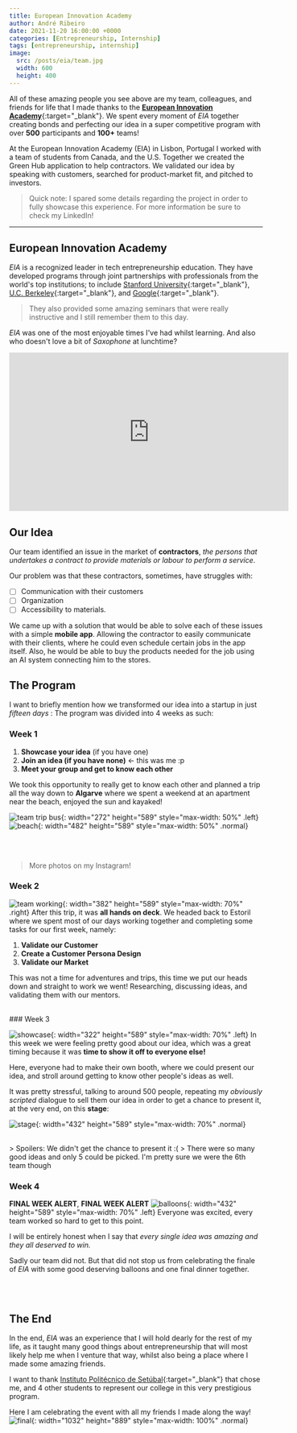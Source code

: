 ```yaml
---
title: European Innovation Academy
author: André Ribeiro
date: 2021-11-20 16:00:00 +0000
categories: [Entrepreneurship, Internship]
tags: [entrepreneurship, internship]
image:
  src: /posts/eia/team.jpg
  width: 600
  height: 400
---
```


All of these amazing people you see above are my team, colleagues, and friends for life that I made thanks to the [**European Innovation Academy**][eia website]{:target="_blank"}. We spent every moment of *EIA* together creating bonds and perfecting our idea in a super competitive program with over **500** participants and **100+** teams!

At the European Innovation Academy (EIA) in Lisbon, Portugal I worked with a team of students from Canada, and the U.S.
Together we created the Green Hub application to help contractors. We validated our idea by speaking with customers, searched for product-market fit, and pitched to investors.

> Quick note: I spared some details regarding the project in order to fully showcase this experience. For more information be sure to check my LinkedIn!

***

## European Innovation Academy

*EIA* is a recognized leader in tech entrepreneurship education. They have developed programs through joint partnerships with professionals from the world's top institutions; to include [Stanford University][standford website]{:target="_blank"}, [U.C. Berkeley][ucberkely website]{:target="_blank"}, and [Google][google website]{:target="_blank"}.

> They also provided some amazing seminars that were really instructive and I still remember them to this day.

*EIA* was one of the most enjoyable times I've had whilst learning.
And also who doesn't love a bit of *Saxophone* at lunchtime?
<iframe width="555" height="315" src="https://www.youtube.com/embed/0N6_EvxYmJ4" title="YouTube video player" frameborder="0" allow="accelerometer; autoplay; clipboard-write; encrypted-media; gyroscope; picture-in-picture" allowfullscreen></iframe>

## Our Idea

Our team identified an issue in the market of **contractors**, *the persons that undertakes a contract to provide materials or labour to perform a service*.

Our problem was that these contractors, sometimes, have struggles with:
- [ ] Communication with their customers
- [ ] Organization
- [ ] Accessibility to materials.

We came up with a solution that would be able to solve each of these issues with a simple **mobile app**. Allowing the contractor to easily communicate with their clients, where he could even schedule certain jobs in the app itself. Also, he would be able to buy the products needed for the job using an AI system connecting him to the stores.

## The Program

I want to briefly mention how we transformed our idea into a startup in just *fifteen days*
: The program was divided into 4 weeks as such:

### Week 1
1. **Showcase your idea** (if you have one)
2. **Join an idea (if you have none)** <- this was me :p
3. **Meet your group and get to know each other**

We took this opportunity to really get to know each other and planned a trip all the way down to **Algarve** where we spent a weekend at an apartment near the beach, enjoyed the sun and kayaked!

![team trip bus](/posts/eia/team-trip.jpg){: width="272" height="589" style="max-width: 50%" .left}
![beach](/posts/eia/beach.jpg){: width="482" height="589" style="max-width: 50%" .normal}

<br><br>
> More photos on my Instagram!

### Week 2

![team working](/posts/eia/team-working.jpg){: width="382" height="589" style="max-width: 70%" .right}
After this trip, it was **all hands on deck**. We headed back to Estoril where we spent most of our days working together and completing some tasks for our first week, namely:
1. **Validate our Customer**
2. **Create a Customer Persona Design**
3. **Validate our Market**



This was not a time for adventures and trips, this time we put our heads down and straight to work we went! Researching, discussing ideas, and validating them with our mentors.

<br>
### Week 3

![showcase](/posts/eia/showcase.jpg){: width="322" height="589" style="max-width: 70%" .left}
In this week we were feeling pretty good about our idea, which was a great timing because it was **time to show it off to everyone else!**

Here, everyone had to make their own booth, where we could present our idea, and stroll around getting to know other people's ideas as well.

It was pretty stressful, talking to around 500 people, repeating my *obviously scripted* dialogue to sell them our idea in order to get a chance to present it, at the very end, on this **stage**:


![stage](/posts/eia/stage.jpg){: width="432" height="589" style="max-width: 70%" .normal}

<br>
> Spoilers: We didn't get the chance to present it :(
> There were so many good ideas and only 5 could be picked. I'm pretty sure we were the 6th team though

### Week 4

**FINAL WEEK ALERT**, **FINAL WEEK ALERT**
![balloons](/posts/eia/end-baloon.jpg){: width="432" height="589" style="max-width: 70%" .left}
Everyone was excited, every team worked so hard to get to this point.

I will be entirely honest when I say that *every single idea was amazing and they all deserved to win.*

Sadly our team did not. But that did not stop us from celebrating the finale of *EIA* with some good deserving balloons and one final dinner together.

<br><br>
## The End

In the end, *EIA* was an experience that I will hold dearly for the rest of my life, as it taught many good things about entrepreneurship that will most likely help me when I venture that way, whilst also being a place where I made some amazing friends.

I want to thank [Instituto Politécnico de Setúbal][ips website]{:target="_blank"} that chose me, and 4 other students to represent our college in this very prestigious program.

Here I am celebrating the event with all my friends I made along the way!
![final](/posts/eia/final.png){: width="1032" height="889" style="max-width: 100%" .normal}

[eia website]: https://www.inacademy.eu
[standford website]: https://www.stanford.edu/
[ucberkely website]: https://www.berkeley.edu/
[google website]: https://about.google/
[ips website]: https://www.ips.pt/ips_si/web_page.inicial
